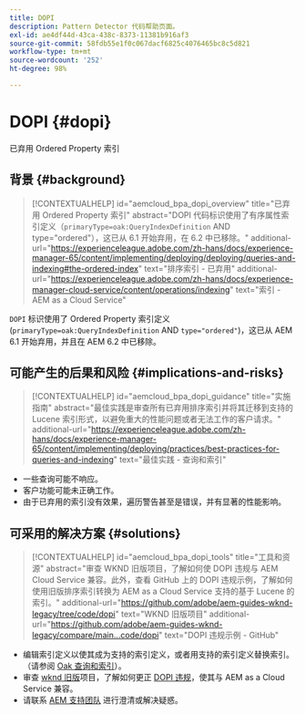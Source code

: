 ```yaml
---
title: DOPI
description: Pattern Detector 代码帮助页面。
exl-id: ae4df44d-43ca-438c-8373-11381b916af3
source-git-commit: 58fdb55e1f0c067dacf6825c4076465bc8c5d821
workflow-type: tm+mt
source-wordcount: '252'
ht-degree: 98%

---
```


# DOPI {#dopi}

已弃用 Ordered Property 索引

## 背景 {#background}

>[!CONTEXTUALHELP]
>id="aemcloud_bpa_dopi_overview"
>title="已弃用 Ordered Property 索引"
>abstract="DOPI 代码标识使用了有序属性索引定义（`primaryType=oak:QueryIndexDefinition` AND type=&quot;ordered&quot;），这已从 6.1 开始弃用，在 6.2 中已移除。"
>additional-url="https://experienceleague.adobe.com/zh-hans/docs/experience-manager-65/content/implementing/deploying/deploying/queries-and-indexing#the-ordered-index" text="排序索引 - 已弃用"
>additional-url="https://experienceleague.adobe.com/zh-hans/docs/experience-manager-cloud-service/content/operations/indexing" text="索引 - AEM as a Cloud Service"

`DOPI`  标识使用了 Ordered Property 索引定义 (`primaryType=oak:QueryIndexDefinition` AND `type="ordered"`)，这已从 AEM 6.1 开始弃用，并且在 AEM 6.2 中已移除。

## 可能产生的后果和风险 {#implications-and-risks}

>[!CONTEXTUALHELP]
>id="aemcloud_bpa_dopi_guidance"
>title="实施指南"
>abstract="最佳实践是审查所有已弃用排序索引并将其迁移到支持的 Lucene 索引形式，以避免重大的性能问题或者无法工作的客户请求。"
>additional-url="https://experienceleague.adobe.com/zh-hans/docs/experience-manager-65/content/implementing/deploying/practices/best-practices-for-queries-and-indexing" text="最佳实践 - 查询和索引"

* 一些查询可能不响应。
* 客户功能可能未正确工作。
* 由于已弃用的索引没有效果，遍历警告甚至是错误，并有显著的性能影响。

## 可采用的解决方案 {#solutions}

>[!CONTEXTUALHELP]
>id="aemcloud_bpa_dopi_tools"
>title="工具和资源"
>abstract="审查 WKND 旧版项目，了解如何使 DOPI 违规与 AEM Cloud Service 兼容。此外，查看 GitHub 上的 DOPI 违规示例，了解如何使用旧版排序索引转换为 AEM as a Cloud Service 支持的基于 Lucene 的索引。"
>additional-url="https://github.com/adobe/aem-guides-wknd-legacy/tree/code/dopi" text="WKND 旧版项目"
>additional-url="https://github.com/adobe/aem-guides-wknd-legacy/compare/main...code/dopi" text="DOPI 违规示例 - GitHub"

* 编辑索引定义以使其成为支持的索引定义，或者用支持的索引定义替换索引。（请参阅 [Oak 查询和索引](https://experienceleague.adobe.com/zh-hans/docs/experience-manager-65/content/implementing/deploying/deploying/queries-and-indexing)）。
* 审查 [wknd 旧版](https://github.com/adobe/aem-guides-wknd-legacy/tree/code/dopi)项目，了解如何更正 [DOPI 违规](https://github.com/adobe/aem-guides-wknd-legacy/compare/main...code/dopi)，使其与 AEM as a Cloud Service 兼容。
* 请联系 [AEM 支持团队](https://helpx.adobe.com/cn/enterprise/using/support-for-experience-cloud.html) 进行澄清或解决疑惑。
